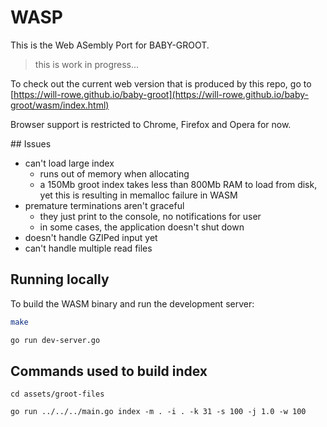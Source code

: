 # WASP

This is the Web ASembly Port for BABY-GROOT.

> this is work in progress...

To check out the current web version that is produced by this repo, go to [https://will-rowe.github.io/baby-groot](https://will-rowe.github.io/baby-groot/wasm/index.html)

Browser support is restricted to Chrome, Firefox and Opera for now.

## Issues

* can't load large index
  * runs out of memory when allocating
  * a 150Mb groot index takes less than 800Mb RAM to load from disk, yet this is resulting in memalloc failure in WASM
* premature terminations aren't graceful
  * they just print to the console, no notifications for user
  * in some cases, the application doesn't shut down
* doesn't handle GZIPed input yet
* can't handle multiple read files


## Running locally

To build the WASM binary and run the development server:

``` bash
make

go run dev-server.go
```

## Commands used to build index

```
cd assets/groot-files

go run ../../../main.go index -m . -i . -k 31 -s 100 -j 1.0 -w 100

```
